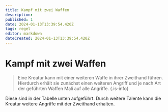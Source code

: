 ```yaml
---
title: Kampf mit zwei Waffen
description: 
published: 1
date: 2024-01-13T13:39:54.420Z
tags: regel
editor: markdown
dateCreated: 2024-01-13T13:39:54.420Z
---
```


# Kampf mit zwei Waffen
> Eine Kreatur kann mit einer weiteren Waffe in ihrer Zweithand führen. Hierdurch erhält sie zunächst einen weiteren Angriff und je nach Art der geführten Waffen Mali auf alle Angriffe. 
{.is-info}

Diese sind in der Tabelle unten aufgeführt. Durch weitere Talente kann die Kreatur weitere Angriffe mit der Zweithand erhalten.
